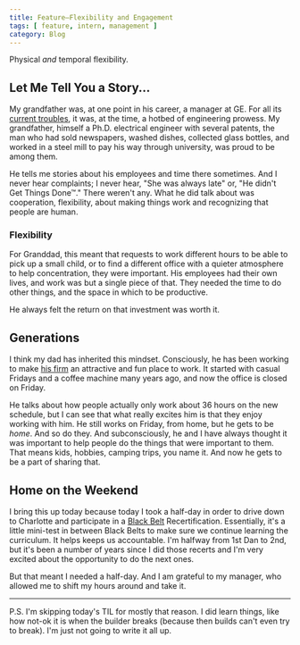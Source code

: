```yaml
---
title: Feature—Flexibility and Engagement
tags: [ feature, intern, management ]
category: Blog
---
```


Physical *and* temporal flexibility.

## Let Me Tell You a Story...

My grandfather was, at one point in his career, a manager at GE. For all its
[current troubles][ge], it was, at the time, a hotbed of engineering prowess.
My grandfather, himself a Ph.D. electrical engineer with several patents, the
man who had sold newspapers, washed dishes, collected glass bottles, and worked
in a steel mill to pay his way through university, was proud to be among them.

He tells me stories about his employees and time there sometimes. And I never
hear complaints; I never hear, "She was always late" or, "He didn't Get Things
Done™." There weren't any. What he did talk about was cooperation, flexibility,
about making things work and recognizing that people are human.

### Flexibility

For Granddad, this meant that requests to work different hours to be able to
pick up a small child, or to find a different office with a quieter atmosphere
to help concentration, they were important. His employees had their own lives,
and work was but a single piece of that. They needed the time to do other
things, and the space in which to be productive.

He always felt the return on that investment was worth it.

## Generations

I think my dad has inherited this mindset. Consciously, he has been working to
make [his firm][dad] an attractive and fun place to work. It started with casual
Fridays and a coffee machine many years ago, and now the office is closed on
Friday.

He talks about how people actually only work about 36 hours on the new schedule,
but I can see that what really excites him is that they enjoy working with him.
He still works on Friday, from home, but he gets to be *home*. And so do they.
And subconsciously, he and I have always thought it was important to help people
do the things that were important to them. That means kids, hobbies, camping
trips, you name it. And now he gets to be a part of sharing that.

## Home on the Weekend

I bring this up today because today I took a half-day in order to drive down to
Charlotte and participate in a [Black Belt][] Recertification. Essentially, it's a
little mini-test in between Black Belts to make sure we continue learning the
curriculum. It helps keeps us accountable. I'm halfway from 1st Dan to 2nd, but
it's been a number of years since I did those recerts and I'm very excited about
the opportunity to do the next ones.

But that meant I needed a half-day. And I am grateful to my manager, who allowed
me to shift my hours around and take it.

---

P.S. I'm skipping today's TIL for mostly that reason. I did learn things, like
how not-ok it is when the builder breaks (because then builds can't even try to
break). I'm just not going to write it all up.

[ge]: http://money.cnn.com/2018/06/19/investing/ge-dow-jones-walgreens/index.html
[dad]: https://www.knobleingle.com
[Black Belt]: http://uskmartialarts.com
